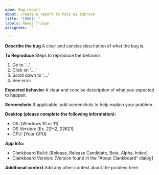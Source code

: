 ```yaml
---
name: Bug report
about: Create a report to help us improve
title: "[BUG]: "
labels: Needs Triage
assignees: ''

---
```


**Describe the bug**
A clear and concise description of what the bug is.

**To Reproduce**
Steps to reproduce the behavior:
1. Go to '...'
2. Click on '....'
3. Scroll down to '....'
4. See error

**Expected behavior**
A clear and concise description of what you expected to happen.

**Screenshots**
If applicable, add screenshots to help explain your problem.

**Desktop (please complete the following information):**
 - OS: [Windows 10 or 11]
 - OS Version: [Ex. 22H2, 22621]
 - CPU: [Your CPU]

**App Info:**
 - Clankboard Build: [Release, Release Candidate, Beta, Alpha, Indev]
 - Clankboard Version: [Version found in the "About Clankboard" dialog]

**Additional context**
Add any other context about the problem here.
